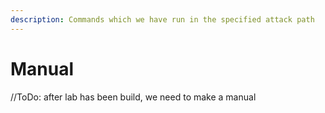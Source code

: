 ```yaml
---
description: Commands which we have run in the specified attack path
---
```


# Manual

//ToDo: after lab has been build, we need to make a manual

